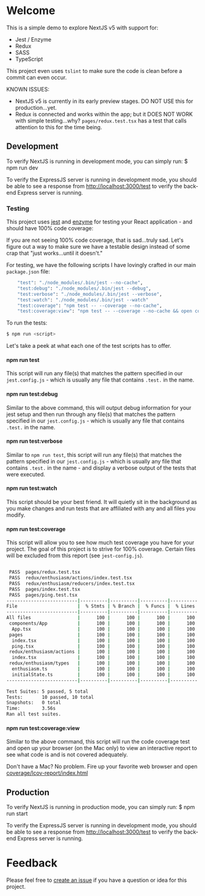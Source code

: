 # Welcome
This is a simple demo to explore NextJS v5 with support for:
+ Jest / Enzyme
+ Redux
+ SASS
+ TypeScript
    
This project even uses `tslint` to make sure the code is clean before a commit can even occur.

KNOWN ISSUES:
+ NextJS v5 is currently in its early preview stages. DO NOT USE this for production...yet.
+ Redux is connected and works within the app; but it DOES NOT WORK with simple testing...why? `pages/redux.test.tsx` has a test that calls attention to this for the time being.

## Development
To verify NextJS is running in development mode, you can simply run:
    $ npm run dev

To verify the ExpressJS server is running in development mode, you should be able to see a response from [http://localhost:3000/test](http://localhost:3000/test) to verify the back-end Express server is running.

### Testing
This project uses [jest](https://facebook.github.io/jest/) and [enzyme](http://airbnb.io/enzyme/) for testing your React application - and should have 100% code coverage:

If you are not seeing 100% code coverage, that is sad...truly sad. Let's figure out a way to make sure we have a testable design instead of some crap that "just works...until it doesn't."

For testing, we have the following scripts I have lovingly crafted in our main `package.json` file:

```sh
    "test": "./node_modules/.bin/jest --no-cache",
    "test:debug": "./node_modules/.bin/jest --debug",
    "test:verbose": "./node_modules/.bin/jest --verbose",
    "test:watch": "./node_modules/.bin/jest --watch"
    "test:coverage": "npm test -- --coverage --no-cache",
    "test:coverage:view": "npm test -- --coverage --no-cache && open coverage/lcov-report/index.html",
```

To run the tests:
```sh
$ npm run <script>
```

Let's take a peek at what each one of the test scripts has to offer.

#### npm run test
This script will run any file(s) that matches the pattern specified in our `jest.config.js` - which is usually any file that contains `.test.` in the name.

#### npm run test:debug
Similar to the above command, this will output debug information for your jest setup and then run through any file(s) that matches the pattern specified in our `jest.config.js` - which is usually any file that contains `.test.` in the name.

#### npm run test:verbose
Similar to `npm run test`, this script will run any file(s) that matches the pattern specified in our `jest.config.js` - which is usually any file that contains `.test.` in the name - and display a verbose output of the tests that were executed.

#### npm run test:watch
This script should be your best friend. It will quietly sit in the background as you make changes and run tests that are affiliated with any and all files you modify.

#### npm run test:coverage
This script will allow you to see how much test coverage you have for your project. The goal of this project is to strive for 100% coverage. Certain files will be excluded from this report (see `jest-config.js`).

```sh

 PASS  pages/redux.test.tsx
 PASS  redux/enthusiasm/actions/index.test.tsx
 PASS  redux/enthusiasm/reducers/index.test.tsx
 PASS  pages/index.test.tsx
 PASS  pages/ping.test.tsx
--------------------------|----------|----------|----------|----------|----------------|
File                      |  % Stmts | % Branch |  % Funcs |  % Lines |Uncovered Lines |
--------------------------|----------|----------|----------|----------|----------------|
All files                 |      100 |      100 |      100 |      100 |                |
 components/App           |      100 |      100 |      100 |      100 |                |
  App.tsx                 |      100 |      100 |      100 |      100 |                |
 pages                    |      100 |      100 |      100 |      100 |                |
  index.tsx               |      100 |      100 |      100 |      100 |                |
  ping.tsx                |      100 |      100 |      100 |      100 |                |
 redux/enthusiasm/actions |      100 |      100 |      100 |      100 |                |
  index.tsx               |      100 |      100 |      100 |      100 |                |
 redux/enthusiasm/types   |      100 |      100 |      100 |      100 |                |
  enthusiasm.ts           |      100 |      100 |      100 |      100 |                |
  initialState.ts         |      100 |      100 |      100 |      100 |                |
--------------------------|----------|----------|----------|----------|----------------|

Test Suites: 5 passed, 5 total
Tests:       10 passed, 10 total
Snapshots:   0 total
Time:        3.56s
Ran all test suites.
```

#### npm run test:coverage:view
Similar to the above command, this script will run the code coverage test and open up your browser (on the Mac only) to view an interactive report to see what code is and is not covered adequately.

Don't have a Mac? No problem. Fire up your favorite web browser and open [coverage/lcov-report/index.html](coverage/lcov-report/index.html)

## Production
To verify NextJS is running in production mode, you can simply run:
    $ npm run start

To verify the ExpressJS server is running in development mode, you should be able to see a response from [http://localhost:3000/test](http://localhost:3000/test) to verify the back-end Express server is running.

# Feedback
Please feel free to [create an issue](https://github.com/TheRobBrennan/demo-nextjs-v5/issues) if you have a question or idea for this project.